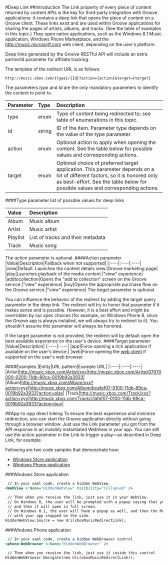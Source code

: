 #Deep Link
##Introduction
The Link property of every piece of content returned by content APIs is the key for third-party integration with Groove applications: it contains a deep link that opens the piece of content on a Groove client. These links exist and are used within Groove applications for sharing the pages of artists, albums, and tracks. (See the table of examples in this topic.) They open native applications, such as the Windows 8.1 Music application, Windows Phone Marketplace, and the *http://music.microsoft.com* web client, depending on the user's platform.   

Deep links generated by the Groove RESTful API will include an extra partnerId parameter for affiliate tracking.  
 
The template of the redirect URL is as follows:   
 
```
http://music.xbox.com/{type}/{Id}?action={action}&target={target}
```

The parameters *type* and *Id* are the only mandatory parameters to identify the content to point to.  
 
|Parameter|Type|Description|
|:----|:----|:----|
|type|enum|Type of content being redirected to; see table of enumerations in this topic.|
|id|string|ID of the item. Parameter type depends on the value of the type parameter.|
|action|enum|Optional action to apply when opening the content. See the table below for possible values and corresponding actions. |
|target|enum|Optional choice of preferred target application. This parameter depends on a lot of different factors, so it is honored only as best-effort. See the table below for possible values and corresponding actions.|

####Type parameter list of possible values for deep links   

|Value|Description|
|:----|:----|
|Album|Music album|
|Artist|Music artist|
|Playlist|List of tracks and their metadata|
|Track|Music song|


The *action* parameter is optional.
####Action parameter 
|Value|Description|Fallback when not supported|
|:----|:----|:----|
|view|Default. Launches the content details view.|Groove marketing page|
|play|Launches playback of the media content.|"view" experience|
|addtocollection|Opens the "add to collection" screen on the Groove service.|"view" experience|
|buy|Opens the appropriate purchase flow on the Groove service.|"view" experience|
The *target* parameter is optional.  

You can influence the behavior of the redirect by adding the target query parameter in the deep link. The redirect will try to honor that parameter if it makes sense and is possible. However, it is a best effort and might be overridden by our spec choices (for example, on Windows Phone 8, since the Groove app is always installed, we will always try to redirect to it). You shouldn't assume this parameter will always be honored.
  
  If the target parameter is not provided, the redirect will by default open the best available experience on the user's device.
####Target parameter 
|Value|Description|
|:----|:----|
|app|Force opening a rich application if available on the user's device.|
|web|Force opening the [web client](http://www.music.microsoft.com) if supported on the user's web browser.

####Examples 
|Entity|URL pattern|Example URL|
|:----|:----|:----|
|Artist|http://music.xbox.com/Artist/xxx|http://music.xbox.com/Artist/07070000-0200-11db-89ca-0019b92a3933|
|Album|http://music.xbox.com/Album/xxx?action=yyy|http://music.xbox.com/Album/bcafef07-0100-11db-89ca-0019b92a3933?action=play|
|Track|http://music.xbox.com/Track/xxx?action=yyy|http://music.xbox.com/Track/c1afef07-0100-11db-89ca-0019b92a3933?action=buy|

##App-to-app direct linking
To ensure the best experience and minimize redirection, you can start the Groove application directly without going through a browser window. Just use the Link parameter you got from the API response in an invisibly instantiated WebView in your app. You can still use the action parameter in the Link to trigger a play—as described in Deep Link, for example.  

Following are two code samples that demonstrate how:    

+ [Windows Store application](#windows-store-application)  
+ [Windows Phone application](#windows-phone-application)  

###Windows Store application

```xml
 // In your xaml code, create a hidden WebView.
<WebView x:Name="HiddenWebView" Visibility="Collapsed" />

 // Then when you receive the link, just use it in your WebView.
 // On Windows 8, the user will be prompted with a popup saying that your app wants to open "Music", 
 // and then it will open in full screen.
 // On Windows 8.1, the user will have a popup as well, and then the Music app will open 
 // with your app snapped on the side.
HiddenWebView.Source = new Uri(xboxMusicRedirectLink);
``` 

###Windows Phone application
```xml
 // In your xaml code, create a hidden WebBrowser control
<phone:WebBrowser x:Name="HiddenWebBrowser" />

 // Then when you receive the link, just use it inside this control
HiddenWebBrowser.Navigate(new Uri(xboxMusicRedirectLink));
```
